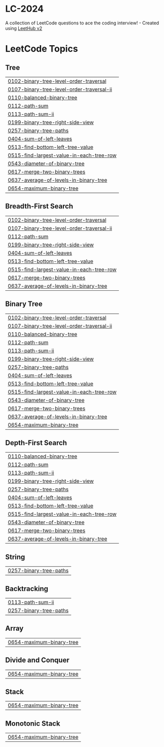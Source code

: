 # LC-2024
A collection of LeetCode questions to ace the coding interview! - Created using [LeetHub v2](https://github.com/arunbhardwaj/LeetHub-2.0)

<!---LeetCode Topics Start-->
# LeetCode Topics
## Tree
|  |
| ------- |
| [0102-binary-tree-level-order-traversal](https://github.com/yzJean/LC-2024/tree/master/0102-binary-tree-level-order-traversal) |
| [0107-binary-tree-level-order-traversal-ii](https://github.com/yzJean/LC-2024/tree/master/0107-binary-tree-level-order-traversal-ii) |
| [0110-balanced-binary-tree](https://github.com/yzJean/LC-2024/tree/master/0110-balanced-binary-tree) |
| [0112-path-sum](https://github.com/yzJean/LC-2024/tree/master/0112-path-sum) |
| [0113-path-sum-ii](https://github.com/yzJean/LC-2024/tree/master/0113-path-sum-ii) |
| [0199-binary-tree-right-side-view](https://github.com/yzJean/LC-2024/tree/master/0199-binary-tree-right-side-view) |
| [0257-binary-tree-paths](https://github.com/yzJean/LC-2024/tree/master/0257-binary-tree-paths) |
| [0404-sum-of-left-leaves](https://github.com/yzJean/LC-2024/tree/master/0404-sum-of-left-leaves) |
| [0513-find-bottom-left-tree-value](https://github.com/yzJean/LC-2024/tree/master/0513-find-bottom-left-tree-value) |
| [0515-find-largest-value-in-each-tree-row](https://github.com/yzJean/LC-2024/tree/master/0515-find-largest-value-in-each-tree-row) |
| [0543-diameter-of-binary-tree](https://github.com/yzJean/LC-2024/tree/master/0543-diameter-of-binary-tree) |
| [0617-merge-two-binary-trees](https://github.com/yzJean/LC-2024/tree/master/0617-merge-two-binary-trees) |
| [0637-average-of-levels-in-binary-tree](https://github.com/yzJean/LC-2024/tree/master/0637-average-of-levels-in-binary-tree) |
| [0654-maximum-binary-tree](https://github.com/yzJean/LC-2024/tree/master/0654-maximum-binary-tree) |
## Breadth-First Search
|  |
| ------- |
| [0102-binary-tree-level-order-traversal](https://github.com/yzJean/LC-2024/tree/master/0102-binary-tree-level-order-traversal) |
| [0107-binary-tree-level-order-traversal-ii](https://github.com/yzJean/LC-2024/tree/master/0107-binary-tree-level-order-traversal-ii) |
| [0112-path-sum](https://github.com/yzJean/LC-2024/tree/master/0112-path-sum) |
| [0199-binary-tree-right-side-view](https://github.com/yzJean/LC-2024/tree/master/0199-binary-tree-right-side-view) |
| [0404-sum-of-left-leaves](https://github.com/yzJean/LC-2024/tree/master/0404-sum-of-left-leaves) |
| [0513-find-bottom-left-tree-value](https://github.com/yzJean/LC-2024/tree/master/0513-find-bottom-left-tree-value) |
| [0515-find-largest-value-in-each-tree-row](https://github.com/yzJean/LC-2024/tree/master/0515-find-largest-value-in-each-tree-row) |
| [0617-merge-two-binary-trees](https://github.com/yzJean/LC-2024/tree/master/0617-merge-two-binary-trees) |
| [0637-average-of-levels-in-binary-tree](https://github.com/yzJean/LC-2024/tree/master/0637-average-of-levels-in-binary-tree) |
## Binary Tree
|  |
| ------- |
| [0102-binary-tree-level-order-traversal](https://github.com/yzJean/LC-2024/tree/master/0102-binary-tree-level-order-traversal) |
| [0107-binary-tree-level-order-traversal-ii](https://github.com/yzJean/LC-2024/tree/master/0107-binary-tree-level-order-traversal-ii) |
| [0110-balanced-binary-tree](https://github.com/yzJean/LC-2024/tree/master/0110-balanced-binary-tree) |
| [0112-path-sum](https://github.com/yzJean/LC-2024/tree/master/0112-path-sum) |
| [0113-path-sum-ii](https://github.com/yzJean/LC-2024/tree/master/0113-path-sum-ii) |
| [0199-binary-tree-right-side-view](https://github.com/yzJean/LC-2024/tree/master/0199-binary-tree-right-side-view) |
| [0257-binary-tree-paths](https://github.com/yzJean/LC-2024/tree/master/0257-binary-tree-paths) |
| [0404-sum-of-left-leaves](https://github.com/yzJean/LC-2024/tree/master/0404-sum-of-left-leaves) |
| [0513-find-bottom-left-tree-value](https://github.com/yzJean/LC-2024/tree/master/0513-find-bottom-left-tree-value) |
| [0515-find-largest-value-in-each-tree-row](https://github.com/yzJean/LC-2024/tree/master/0515-find-largest-value-in-each-tree-row) |
| [0543-diameter-of-binary-tree](https://github.com/yzJean/LC-2024/tree/master/0543-diameter-of-binary-tree) |
| [0617-merge-two-binary-trees](https://github.com/yzJean/LC-2024/tree/master/0617-merge-two-binary-trees) |
| [0637-average-of-levels-in-binary-tree](https://github.com/yzJean/LC-2024/tree/master/0637-average-of-levels-in-binary-tree) |
| [0654-maximum-binary-tree](https://github.com/yzJean/LC-2024/tree/master/0654-maximum-binary-tree) |
## Depth-First Search
|  |
| ------- |
| [0110-balanced-binary-tree](https://github.com/yzJean/LC-2024/tree/master/0110-balanced-binary-tree) |
| [0112-path-sum](https://github.com/yzJean/LC-2024/tree/master/0112-path-sum) |
| [0113-path-sum-ii](https://github.com/yzJean/LC-2024/tree/master/0113-path-sum-ii) |
| [0199-binary-tree-right-side-view](https://github.com/yzJean/LC-2024/tree/master/0199-binary-tree-right-side-view) |
| [0257-binary-tree-paths](https://github.com/yzJean/LC-2024/tree/master/0257-binary-tree-paths) |
| [0404-sum-of-left-leaves](https://github.com/yzJean/LC-2024/tree/master/0404-sum-of-left-leaves) |
| [0513-find-bottom-left-tree-value](https://github.com/yzJean/LC-2024/tree/master/0513-find-bottom-left-tree-value) |
| [0515-find-largest-value-in-each-tree-row](https://github.com/yzJean/LC-2024/tree/master/0515-find-largest-value-in-each-tree-row) |
| [0543-diameter-of-binary-tree](https://github.com/yzJean/LC-2024/tree/master/0543-diameter-of-binary-tree) |
| [0617-merge-two-binary-trees](https://github.com/yzJean/LC-2024/tree/master/0617-merge-two-binary-trees) |
| [0637-average-of-levels-in-binary-tree](https://github.com/yzJean/LC-2024/tree/master/0637-average-of-levels-in-binary-tree) |
## String
|  |
| ------- |
| [0257-binary-tree-paths](https://github.com/yzJean/LC-2024/tree/master/0257-binary-tree-paths) |
## Backtracking
|  |
| ------- |
| [0113-path-sum-ii](https://github.com/yzJean/LC-2024/tree/master/0113-path-sum-ii) |
| [0257-binary-tree-paths](https://github.com/yzJean/LC-2024/tree/master/0257-binary-tree-paths) |
## Array
|  |
| ------- |
| [0654-maximum-binary-tree](https://github.com/yzJean/LC-2024/tree/master/0654-maximum-binary-tree) |
## Divide and Conquer
|  |
| ------- |
| [0654-maximum-binary-tree](https://github.com/yzJean/LC-2024/tree/master/0654-maximum-binary-tree) |
## Stack
|  |
| ------- |
| [0654-maximum-binary-tree](https://github.com/yzJean/LC-2024/tree/master/0654-maximum-binary-tree) |
## Monotonic Stack
|  |
| ------- |
| [0654-maximum-binary-tree](https://github.com/yzJean/LC-2024/tree/master/0654-maximum-binary-tree) |
<!---LeetCode Topics End-->